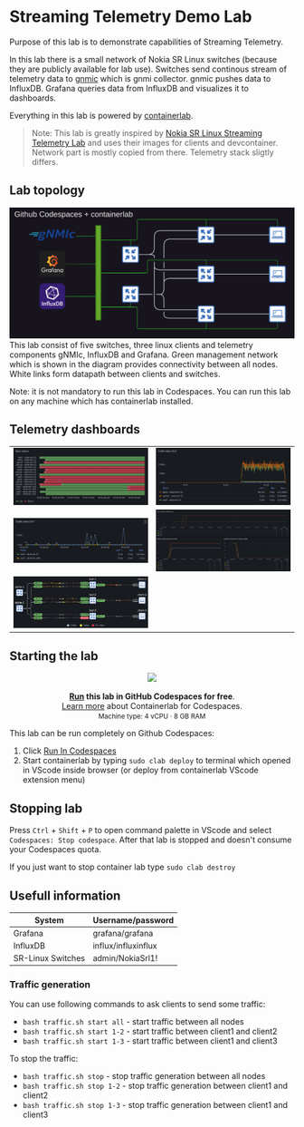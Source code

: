 # Streaming Telemetry Demo Lab

Purpose of this lab is to demonstrate capabilities of Streaming Telemetry. 

In this lab there is a small network of Nokia SR Linux switches (because they are publicly available for lab use). Switches send continous stream of telemetry data to [gnmic](https://gnmic.openconfig.net/) which is gnmi collector. gnmic pushes data to InfluxDB. Grafana queries data from InfluxDB and visualizes it to dashboards.

Everything in this lab is powered by [containerlab](https://containerlab.dev/).

> Note: This lab is greatly inspired by [Nokia SR Linux Streaming Telemetry Lab](https://github.com/srl-labs/srl-telemetry-lab) and uses their images for clients and devcontainer. Network part is mostly copied from there. Telemetry stack sligtly differs.

## Lab topology

![](pictures/image-13.png)
This lab consist of five switches, three linux clients and telemetry components gNMIc, InfluxDB and Grafana. Green management network which is shown in the diagram provides connectivity between all nodes. White links form datapath between clients and switches.

Note: it is not mandatory to run this lab in Codespaces. You can run this lab on any machine which has containerlab installed.


## Telemetry dashboards

<table style="border: none;">
  <tr>
    <td><img src="pictures/image-2.png"/></td>
    <td><img src="pictures/image-3.png"/></td>
  </tr>
  <tr>
    <td><img src="pictures/image-5.png"/></td>
    <td><img src="pictures/image-7.png"/></td>
  </tr>
  <tr>
    <td><img src="pictures/image-14.png"/></td>
    <td></td>
  </tr>
</table>


## Starting the lab

<div align=center markdown>
<a href="https://codespaces.new/JaakkoRautanen/telemetry-demo?quickstart=1">
<img src="https://gitlab.com/rdodin/pics/-/wikis/uploads/d78a6f9f6869b3ac3c286928dd52fa08/run_in_codespaces-v1.svg?sanitize=true" style="width:50%"/></a>

**[Run](https://codespaces.new/JaakkoRautanen/telemetry-demo?quickstart=1) this lab in GitHub Codespaces for free**.  
[Learn more](https://containerlab.dev/manual/codespaces) about Containerlab for Codespaces.  
<small>Machine type: 4 vCPU · 8 GB RAM</small>
</div>

This lab can be run completely on Github Codespaces:

1. Click [Run In Codespaces](https://codespaces.new/JaakkoRautanen/telemetry-demo?quickstart=1)
2. Start containerlab by typing ```sudo clab deploy``` to terminal which opened in VScode inside browser (or deploy from containerlab VScode extension menu)

## Stopping lab

Press `Ctrl` + `Shift` + `P` to open command palette in VScode and select `Codespaces: Stop codespace`. After that lab is stopped and doesn't consume your Codespaces quota.

If you just want to stop container lab type ```sudo clab destroy```

## Usefull information

| System                | Username/password     |
|-----------------------|-----------------------|
| Grafana               | grafana/grafana       |
| InfluxDB              | influx/influxinflux   |
| SR-Linux Switches     | admin/NokiaSrl1!      |

### Traffic generation

You can use following commands to ask clients to send some traffic:
- `bash traffic.sh start all` - start traffic between all nodes
- `bash traffic.sh start 1-2` - start traffic between client1 and client2
- `bash traffic.sh start 1-3` - start traffic between client1 and client3
  
To stop the traffic:

- `bash traffic.sh stop` - stop traffic generation between all nodes
- `bash traffic.sh stop 1-2` - stop traffic generation between client1 and client2
- `bash traffic.sh stop 1-3` - stop traffic generation between client1 and client3